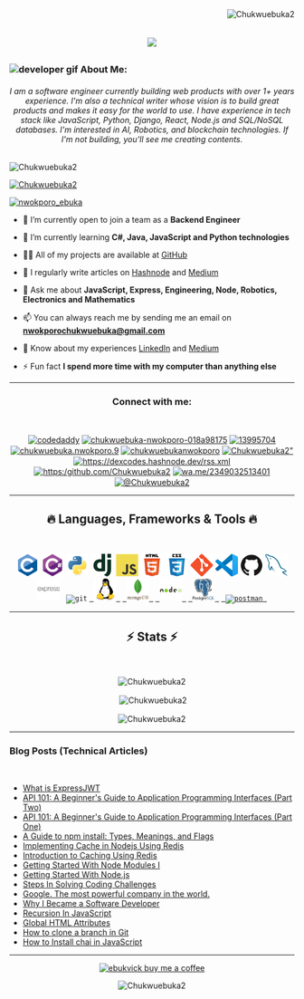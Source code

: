 <!-- <h1 align="center">Hi 👋, I,m Chukwuebuka Victor</h1>
 -->
<img align="right" src="https://visitor-badge.laobi.icu/badge?page_id=Chukwuebuka2/Chukwuebuka2" alt="Chukwuebuka2"> 

<h1 align="center">
  <a href="https://git.io/typing-svg">
    <img src="https://readme-typing-svg.herokuapp.com/?lines=This+is+Chukwuebuka;Nice+to+meet+you+%F0%9F%91%8B&center=true&size=30">
  </a>
</h1>

###  <img src="https://github.com/HalemoGPA/HalemoGPA/blob/main/images/Developer.gif" alt="developer gif"  height="45px">  About Me:

<h6 align="center">I am a software engineer currently building web products with over 1+ years experience. I'm also a technical writer whose vision is to build great products and makes it easy for the world to use. I have experience in tech stack like JavaScript, Python, Django, React, Node.js and SQL/NoSQL databases. I'm interested in AI, Robotics, and blockchain technologies. If I'm not building, you'll see me creating contents.</h6>

<p align="left"> <img src="https://komarev.com/ghpvc/?username=Chukwuebuka2&label=Profile%20views&color=0e75b6&style=plastic" alt="Chukwuebuka2" /> </p>

<p align="left"> <a href="https://github.com/ryo-ma/github-profile-trophy"><img src="https://github-profile-trophy.vercel.app/?username=Chukwuebuka2" alt="Chukwuebuka2" /></a> </p>


<p align="left"> <a href="https://twitter.com/nwokporo_ebuka" target="blank"><img src="https://img.shields.io/twitter/follow/nwokporo_ebuka?logo=twitter&style=for-the-badge" alt="nwokporo_ebuka"/></a> </p>

- 🔭 I’m currently open to join a team as a **Backend Engineer**

- 🌱 I’m currently learning **C#, Java, JavaScript and Python technologies**

- 👨‍💻 All of my projects are available at [GitHub](https://github.com/Chukwuebuka2)

- 📝 I regularly write articles on [Hashnode](https://codedaddy.hashnode.dev/) and [Medium](https://medium.com/@nwokporochukwuebuka)

- 💬 Ask me about **JavaScript, Express, Engineering, Node, Robotics, Electronics and Mathematics**

- 📫 You can always reach me by sending me an email on **nwokporochukwuebuka@gmail.com**

- 📄 Know about my experiences [LinkedIn](https://www.linkedin.com/in/chukwuebuka-nwokporo-018a98175/) and [Medium](https://medium.com/@nwokporochukwuebuka)

- ⚡ Fun fact **I spend more time with my computer than anything else**

<hr>
<h3 align="center">Connect with me:</h3><br>
<p align="center">
<a href="https://twitter.com/nwokporo_ebuka" target="blank"><img align="center" src="https://raw.githubusercontent.com/rahuldkjain/github-profile-readme-generator/master/src/images/icons/Social/twitter.svg" alt="codedaddy" height="30" width="40" /></a>
<a href="https://www.linkedin.com/in/chukwuebuka-nwokporo-018a98175/" target="blank"><img align="center" src="https://raw.githubusercontent.com/rahuldkjain/github-profile-readme-generator/master/src/images/icons/Social/linked-in-alt.svg" alt="chukwuebuka-nwokporo-018a98175" height="30" width="40" /></a>
<a href="https://stackoverflow.com/users/13995704/chukwuebuka" target="blank"><img align="center" src="https://raw.githubusercontent.com/rahuldkjain/github-profile-readme-generator/master/src/images/icons/Social/stack-overflow.svg" alt="13995704" height="30" width="40" /></a>
<a href=https://fb.com/chukwuebuka.nwokporo.9" target="blank"><img align="center" src="https://raw.githubusercontent.com/rahuldkjain/github-profile-readme-generator/master/src/images/icons/Social/facebook.svg" alt="chukwuebuka.nwokporo.9" height="30" width="40" /></a>
<a href="https://www.instagram.com/chukwuebukanwokporo/" target="blank"><img align="center" src="https://raw.githubusercontent.com/rahuldkjain/github-profile-readme-generator/master/src/images/icons/Social/instagram.svg" alt="chukwuebukanwokporo" height="30" width="40" /></a>
<a href="https://medium.com/@nwokporochukwuebuka" target="blank"><img align="center" src="https://raw.githubusercontent.com/rahuldkjain/github-profile-readme-generator/master/src/images/icons/Social/medium.svg" alt=Chukwuebuka2" height="30" width="40" /></a>
<a href="https://codedaddy.hashnode.dev/rss.xml" target="blank"><img align="center" src="https://raw.githubusercontent.com/rahuldkjain/github-profile-readme-generator/master/src/images/icons/Social/rss.svg" alt="https://dexcodes.hashnode.dev/rss.xml" height="30" width="40" /></a>
<a href="https://github.com/Chukwuebuka2" target="blank"><img align="center" src="https://raw.githubusercontent.com/rahuldkjain/github-profile-readme-generator/master/src/images/icons/Social/github.svg" alt="https:/github.com/Chukwuebuka2" height="30" width="40" /></a>
<a href="wa.me/2349032513401" target="blank"><img align="center" src="https://raw.githubusercontent.com/rahuldkjain/github-profile-readme-generator/master/src/images/icons/Social/whatsapp.svg" alt="wa.me/2349032513401" height="30" width="40" /></a>
<a href="https://www.youtube.com/@nwokporochukwuebuka" target="blank"><img align="center" src="https://raw.githubusercontent.com/rahuldkjain/github-profile-readme-generator/master/src/images/icons/Social/youtube.svg" alt="@Chukwuebuka2" height="30" width="40" /></a>
</p>

<hr>
<h2 align="center">🔥 Languages, Frameworks & Tools 🔥</h2><br>
<p align="center">
  <code><img title="C" height="40" src="https://raw.githubusercontent.com/devicons/devicon/master/icons/c/c-original.svg"></code>
  <code><img title="C#" height="40" src="https://raw.githubusercontent.com/devicons/devicon/master/icons/csharp/csharp-original.svg"></code>
  <code><img title="Python" height="40" src="https://raw.githubusercontent.com/devicons/devicon/master/icons/python/python-original.svg"></code>
  <code><img title="Django" height="40" src="https://raw.githubusercontent.com/devicons/devicon/master/icons/django/django-plain.svg"></code>
  <code><img title="Javascript" height="40" src="https://raw.githubusercontent.com/devicons/devicon/master/icons/javascript/javascript-original.svg"></code>
  <code><img title="HTML5" height="40" src="https://raw.githubusercontent.com/devicons/devicon/master/icons/html5/html5-original-wordmark.svg"></code>
  <code><img title="CSS" height="40" src="https://raw.githubusercontent.com/devicons/devicon/master/icons/css3/css3-original-wordmark.svg"></code>
  <code><img title="Git" height="40" src="https://raw.githubusercontent.com/devicons/devicon/master/icons/git/git-original.svg"></code>
  <code><img title="Visual Studio Code" height="40" src="https://raw.githubusercontent.com/devicons/devicon/master/icons/vscode/vscode-original.svg"></code>
  <code><img title="GitHub" height="40" src="https://raw.githubusercontent.com/devicons/devicon/master/icons/github/github-original.svg"></code>
  <code><img title="MySQL" height="40" src="https://raw.githubusercontent.com/devicons/devicon/master/icons/mysql/mysql-original.svg"></code>
  <code><img src="https://raw.githubusercontent.com/devicons/devicon/master/icons/express/express-original-wordmark.svg" alt="express" height="40" title="Express"/> </code>
  <code><img src="https://www.vectorlogo.zone/logos/git-scm/git-scm-icon.svg" alt="git" height="40"/></code>
  <code><a href="https://www.linux.org/" target="_blank"> <img src="https://raw.githubusercontent.com/devicons/devicon/master/icons/linux/linux-original.svg" alt="linux" height="40"/> </a></code>
  <code><a href="https://www.mongodb.com/" target="_blank"> <img src="https://raw.githubusercontent.com/devicons/devicon/master/icons/mongodb/mongodb-original-wordmark.svg" alt="mongodb" height="40"/> </a></code>
  <code><a href="https://nodejs.org" target="_blank"> <img src="https://raw.githubusercontent.com/devicons/devicon/master/icons/nodejs/nodejs-original-wordmark.svg" alt="nodejs" height="40"/> </a></code>
  <code><a href="https://www.postgresql.org" target="_blank"> <img src="https://raw.githubusercontent.com/devicons/devicon/master/icons/postgresql/postgresql-original-wordmark.svg" alt="postgresql" height="40"/> </a></code>
  <code><a href="https://postman.com" target="_blank"> <img src="https://www.vectorlogo.zone/logos/getpostman/getpostman-icon.svg" alt="postman" height="40"/> </a></code>
</p>
<hr>

<h2 align="center">⚡ Stats ⚡</h2>
<br>

<p align="center"><img align="center" src="https://github-readme-stats.vercel.app/api/top-langs?username=Chukwuebuka2&show_icons=true&theme=dracula&locale=en&layout=compact" alt="Chukwuebuka2" /></p>

<p align="center">&nbsp;<img align="center" src="https://github-readme-stats.vercel.app/api?username=Chukwuebuka2&show_icons=true&theme=dracula&locale=en" alt="Chukwuebuka2" /></p>

<p align="center"><img align="center" src="https://github-readme-streak-stats.herokuapp.com/?user=Chukwuebuka2&theme=dark" alt="Chukwuebuka2" /></p>

<hr>

### Blog Posts (Technical Articles)

<br>

<!-- BLOG-POST-LIST:START -->
- [What is ExpressJWT](https://algoideas.com/what-is-expressjwt/)
- [API 101: A Beginner's Guide to Application Programming Interfaces (Part Two)](https://codedaddy.hashnode.dev/api101-a-beginners-guide-to-application-programming-interfaces-part-two)
- [API 101: A Beginner's Guide to Application Programming Interfaces (Part One)](https://codedaddy.hashnode.dev/api-101-a-beginners-guide-to-application-programming-interfaces-part-one)
- [A Guide to npm install: Types, Meanings, and Flags](https://codedaddy.hashnode.dev/a-guide-to-npm-install-types-meanings-and-flags)
- [Implementing Cache in Nodejs Using Redis](https://codedaddy.hashnode.dev/implementing-cache-in-nodejs-using-redis)
- [Introduction to Caching Using Redis](https://codedaddy.hashnode.dev/introduction-caching-using-redis)
- [Getting Started With Node Modules I](https://codedaddy.hashnode.dev/getting-started-with-node-modules-i)
- [Getting Started With Node.js](https://codedaddy.hashnode.dev/getting-started-with-nodejs)
- [Steps In Solving Coding Challenges](https://codedaddy.hashnode.dev/steps-in-solving-coding-challenges)
- [Google. The most powerful company in the world.](https://codedaddy.hashnode.dev/what-company-inspires-you-and-why)
- [Why I Became a Software Developer](https://codedaddy.hashnode.dev/why-i-became-a-software-developer)
- [Recursion In JavaScript](https://codedaddy.hashnode.dev/recursion-in-javascript)
- [Global HTML Attributes](https://codedaddy.hashnode.dev/global-html-attributes)
- [How to clone a branch in Git](https://www.educative.io/answers/how-to-clone-a-branch-in-git)
- [How to Install chai in JavaScript](https://www.educative.io/answers/how-to-install-chai-in-javascript)
<!-- BLOG-POST-LIST:END -->

<hr>
<p align="center">
  <a href="https://www.buymeacoffee.com/ebukvick" target="_blank" ><img src="https://www.buymeacoffee.com/assets/img/custom_images/orange_img.png" alt="ebukvick buy me a coffee" width="230"></a>
</p>

<p  align="center">
<img src="https://visitor-badge.laobi.icu/badge?page_id=Chukwuebuka2/Chukwuebuka2" alt="Chukwuebuka2"/>       
</p>

<!---
Chukwuebuka2/Chukwuebuka2 is a ✨ special ✨ repository because its `README.md` (this file) appears on your GitHub profile.
You can click the Preview link to take a look at your changes.
--->
